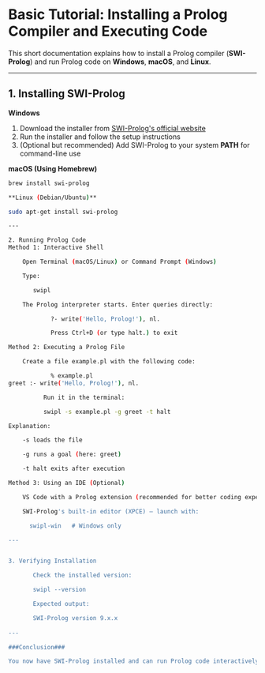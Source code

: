 # Basic Tutorial: Installing a Prolog Compiler and Executing Code

This short documentation explains how to install a Prolog compiler (**SWI-Prolog**) and run Prolog code on **Windows**, **macOS**, and **Linux**.

---

## 1. Installing SWI-Prolog

**Windows**
1. Download the installer from [SWI-Prolog's official website](https://www.swi-prolog.org/download/stable)  
2. Run the installer and follow the setup instructions  
3. (Optional but recommended) Add SWI-Prolog to your system **PATH** for command-line use  

**macOS (Using Homebrew)**
```sh
brew install swi-prolog

**Linux (Debian/Ubuntu)**

sudo apt-get install swi-prolog

---

2. Running Prolog Code
Method 1: Interactive Shell

    Open Terminal (macOS/Linux) or Command Prompt (Windows)

    Type:

       swipl

    The Prolog interpreter starts. Enter queries directly:

            ?- write('Hello, Prolog!'), nl.

            Press Ctrl+D (or type halt.) to exit

Method 2: Executing a Prolog File

    Create a file example.pl with the following code:

            % example.pl
greet :- write('Hello, Prolog!'), nl.

          Run it in the terminal:

          swipl -s example.pl -g greet -t halt

Explanation:

    -s loads the file

    -g runs a goal (here: greet)

    -t halt exits after execution

Method 3: Using an IDE (Optional)

    VS Code with a Prolog extension (recommended for better coding experience)

    SWI-Prolog's built-in editor (XPCE) — launch with:

      swipl-win   # Windows only

---


3. Verifying Installation

       Check the installed version:

       swipl --version

       Expected output:

       SWI-Prolog version 9.x.x
 
---

###Conclusion###

You now have SWI-Prolog installed and can run Prolog code interactively or from files.